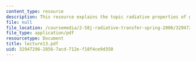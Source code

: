```yaml
---
content_type: resource
description: This resource explains the topic radiative properties of gases.
file: null
file_location: /coursemedia/2-58j-radiative-transfer-spring-2006/3294729628567acd712ef18f4ce9d350_lecture13.pdf
file_type: application/pdf
resourcetype: Document
title: lecture13.pdf
uid: 32947296-2856-7acd-712e-f18f4ce9d350
---
```

